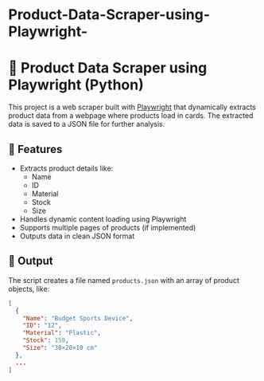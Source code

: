 # Product-Data-Scraper-using-Playwright-
# 🛒 Product Data Scraper using Playwright (Python)

This project is a web scraper built with [Playwright](https://playwright.dev/python/) that dynamically extracts product data from a webpage where products load in cards. The extracted data is saved to a JSON file for further analysis.

## 🔧 Features

- Extracts product details like:
  - Name
  - ID
  - Material
  - Stock
  - Size
- Handles dynamic content loading using Playwright
- Supports multiple pages of products (if implemented)
- Outputs data in clean JSON format

## 📁 Output

The script creates a file named `products.json` with an array of product objects, like:

```json
[
  {
    "Name": "Budget Sports Device",
    "ID": "12",
    "Material": "Plastic",
    "Stock": 150,
    "Size": "30×20×10 cm"
  },
  ...
]
